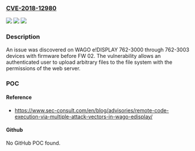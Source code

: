 ### [CVE-2018-12980](https://cve.mitre.org/cgi-bin/cvename.cgi?name=CVE-2018-12980)
![](https://img.shields.io/static/v1?label=Product&message=n%2Fa&color=blue)
![](https://img.shields.io/static/v1?label=Version&message=n%2Fa&color=blue)
![](https://img.shields.io/static/v1?label=Vulnerability&message=n%2Fa&color=brighgreen)

### Description

An issue was discovered on WAGO e!DISPLAY 762-3000 through 762-3003 devices with firmware before FW 02. The vulnerability allows an authenticated user to upload arbitrary files to the file system with the permissions of the web server.

### POC

#### Reference
- https://www.sec-consult.com/en/blog/advisories/remote-code-execution-via-multiple-attack-vectors-in-wago-edisplay/

#### Github
No GitHub POC found.

